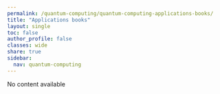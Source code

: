 ```yaml
---
permalink: /quantum-computing/quantum-computing-applications-books/
title: "Applications books"
layout: single
toc: false
author_profile: false
classes: wide
share: true
sidebar:
  nav: quantum-computing
---
```


No content available